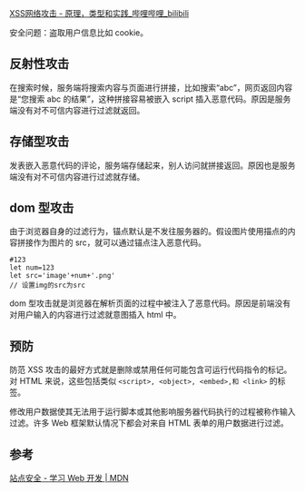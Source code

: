 [XSS网络攻击 - 原理，类型和实践\_哔哩哔哩\_bilibili](https://www.bilibili.com/video/BV1rg411v7B8/?spm_id_from=333.337.search-card.all.click&vd_source=a192bbc2c82b7725cd9d5149075acda1)

安全问题：盗取用户信息比如 cookie。

## 反射性攻击
在搜索时候，服务端将搜索内容与页面进行拼接，比如搜索“abc”，网页返回内容是“您搜索 abc 的结果”，这种拼接容易被嵌入 script 插入恶意代码。原因是服务端没有对不可信内容进行过滤就返回。

## 存储型攻击
发表嵌入恶意代码的评论，服务端存储起来，别人访问就拼接返回。原因也是服务端没有对不可信内容进行过滤就存储。

## dom 型攻击
由于浏览器自身的过滤行为，锚点默认是不发往服务器的。假设图片使用描点的内容拼接作为图片的 src，就可以通过锚点注入恶意代码。
```
#123
let num=123
let src='image'+num+'.png'
// 设置img的src为src
```
dom 型攻击就是浏览器在解析页面的过程中被注入了恶意代码。原因是前端没有对用户输入的内容进行过滤就意图插入 html 中。

## 预防
防范 XSS 攻击的最好方式就是删除或禁用任何可能包含可运行代码指令的标记。对 HTML 来说，这些包括类似 `<script>, <object>, <embed>,和 <link>` 的标签。

修改用户数据使其无法用于运行脚本或其他影响服务器代码执行的过程被称作输入过滤。许多 Web 框架默认情况下都会对来自 HTML 表单的用户数据进行过滤。

## 参考
[站点安全 - 学习 Web 开发 | MDN](https://developer.mozilla.org/zh-CN/docs/Learn/Server-side/First_steps/Website_security)